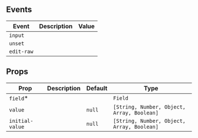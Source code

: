 ## Events

| Event      | Description | Value |
| ---------- | ----------- | ----- |
| `input`    |             |       |
| `unset`    |             |       |
| `edit-raw` |             |       |

## Props

| Prop            | Description | Default | Type                                       |
| --------------- | ----------- | ------- | ------------------------------------------ |
| `field`\*       |             |         | `Field`                                    |
| `value`         |             | `null`  | `[String, Number, Object, Array, Boolean]` |
| `initial-value` |             | `null`  | `[String, Number, Object, Array, Boolean]` |
